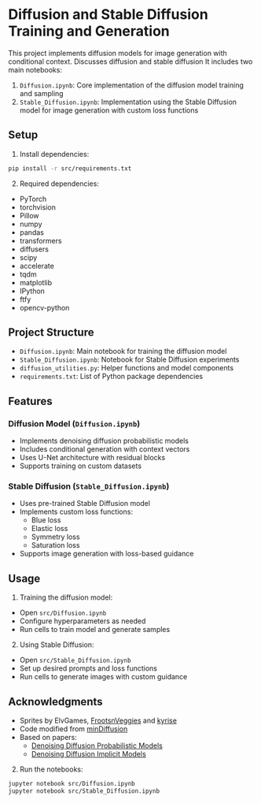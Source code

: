 # Diffusion and Stable Diffusion Training and Generation

This project implements diffusion models for image generation with conditional context. Discusses diffusion and stable diffusion
It includes two main notebooks:

1. `Diffusion.ipynb`: Core implementation of the diffusion model training and sampling
2. `Stable_Diffusion.ipynb`: Implementation using the Stable Diffusion model for image generation with custom loss functions

## Setup

1. Install dependencies:
```bash
pip install -r src/requirements.txt
```

2. Required dependencies:
- PyTorch
- torchvision 
- Pillow
- numpy
- pandas
- transformers
- diffusers
- scipy
- accelerate
- tqdm
- matplotlib
- IPython
- ftfy
- opencv-python

## Project Structure

- `Diffusion.ipynb`: Main notebook for training the diffusion model
- `Stable_Diffusion.ipynb`: Notebook for Stable Diffusion experiments
- `diffusion_utilities.py`: Helper functions and model components
- `requirements.txt`: List of Python package dependencies

## Features

### Diffusion Model (`Diffusion.ipynb`)
- Implements denoising diffusion probabilistic models
- Includes conditional generation with context vectors
- Uses U-Net architecture with residual blocks
- Supports training on custom datasets

### Stable Diffusion (`Stable_Diffusion.ipynb`) 
- Uses pre-trained Stable Diffusion model
- Implements custom loss functions:
  - Blue loss
  - Elastic loss
  - Symmetry loss
  - Saturation loss
- Supports image generation with loss-based guidance

## Usage

1. Training the diffusion model:
- Open `src/Diffusion.ipynb`
- Configure hyperparameters as needed
- Run cells to train model and generate samples

2. Using Stable Diffusion:
- Open `src/Stable_Diffusion.ipynb`
- Set up desired prompts and loss functions
- Run cells to generate images with custom guidance

## Acknowledgments

- Sprites by ElvGames, [FrootsnVeggies](https://zrghr.itch.io/froots-and-veggies-culinary-pixels) and [kyrise](https://kyrise.itch.io/)
- Code modified from [minDiffusion](https://github.com/cloneofsimo/minDiffusion)
- Based on papers:
  - [Denoising Diffusion Probabilistic Models](https://arxiv.org/abs/2006.11239)
  - [Denoising Diffusion Implicit Models](https://arxiv.org/abs/2010.02502)


2. Run the notebooks:
```bash
jupyter notebook src/Diffusion.ipynb
jupyter notebook src/Stable_Diffusion.ipynb
```
